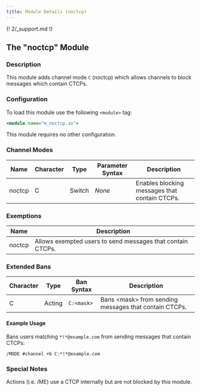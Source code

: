 ```yaml
---
title: Module Details (noctcp)
---
```


{! 2/_support.md !}

## The "noctcp" Module

### Description

This module adds channel mode `C` (noctcp) which allows channels to block messages which contain CTCPs.

### Configuration

To load this module use the following `<module>` tag:

```xml
<module name="m_noctcp.so">
```

This module requires no other configuration.

### Channel Modes

Name   | Character | Type   | Parameter Syntax | Description
------ | --------- | ------ | ---------------- | -----------
noctcp | C         | Switch | *None*           | Enables blocking messages that contain CTCPs.

### Exemptions

Name   | Description
------ | -----------
noctcp | Allows exempted users to send messages that contain CTCPs.

### Extended Bans

Character | Type   | Ban Syntax | Description
--------- | ------ | ---------- | -----------
C         | Acting | `C:<mask>` | Bans &lt;mask&gt; from sending messages that contain CTCPs.

#### Example Usage

Bans users matching `*!*@example.com` from sending messages that contain CTCPs:

```plaintext
/MODE #channel +b C:*!*@example.com
```

### Special Notes

Actions (i.e. /ME) use a CTCP internally but are not blocked by this module.
